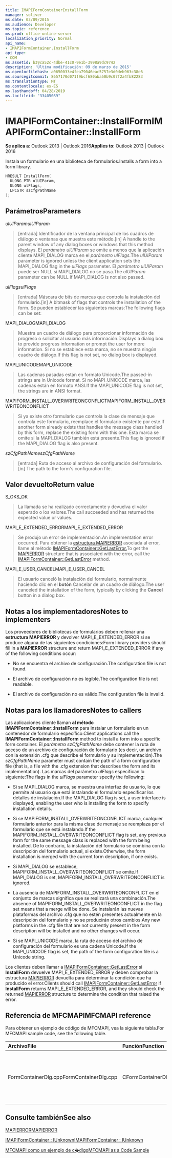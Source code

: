 ```yaml
---
title: IMAPIFormContainerInstallForm
manager: soliver
ms.date: 03/09/2015
ms.audience: Developer
ms.topic: reference
ms.prod: office-online-server
localization_priority: Normal
api_name:
- IMAPIFormContainer.InstallForm
api_type:
- COM
ms.assetid: b39ca52c-4dbe-41c0-9e1b-3998a9dc9742
description: 'Última modificación: 09 de marzo de 2015'
ms.openlocfilehash: a0650033e4fea79046eac5757e3d0deb963c38e6
ms.sourcegitcommit: 8657170d071f9bcf680aba50b9c07f2a4fb82283
ms.translationtype: MT
ms.contentlocale: es-ES
ms.lasthandoff: 04/28/2019
ms.locfileid: "33405089"
---
```

# <a name="imapiformcontainerinstallform"></a><span data-ttu-id="20421-103">IMAPIFormContainer::InstallForm</span><span class="sxs-lookup"><span data-stu-id="20421-103">IMAPIFormContainer::InstallForm</span></span>

  
  
<span data-ttu-id="20421-104">**Se aplica a**: Outlook 2013 | Outlook 2016</span><span class="sxs-lookup"><span data-stu-id="20421-104">**Applies to**: Outlook 2013 | Outlook 2016</span></span> 
  
<span data-ttu-id="20421-105">Instala un formulario en una biblioteca de formularios.</span><span class="sxs-lookup"><span data-stu-id="20421-105">Installs a form into a form library.</span></span>
  
```cpp
HRESULT InstallForm(
  ULONG_PTR ulUIParam,
  ULONG ulFlags,
  LPCSTR szCfgPathName
);
```

## <a name="parameters"></a><span data-ttu-id="20421-106">Parámetros</span><span class="sxs-lookup"><span data-stu-id="20421-106">Parameters</span></span>

 <span data-ttu-id="20421-107">_ulUIParam_</span><span class="sxs-lookup"><span data-stu-id="20421-107">_ulUIParam_</span></span>
  
> <span data-ttu-id="20421-108">[entrada] Identificador de la ventana principal de los cuadros de diálogo o ventanas que muestra este método.</span><span class="sxs-lookup"><span data-stu-id="20421-108">[in] A handle to the parent window of any dialog boxes or windows that this method displays.</span></span> <span data-ttu-id="20421-109">El _parámetro ulUIParam_ se omite a menos que la aplicación cliente MAPI_DIALOG marca en el _parámetro ulFlags._</span><span class="sxs-lookup"><span data-stu-id="20421-109">The  _ulUIParam_ parameter is ignored unless the client application sets the MAPI_DIALOG flag in the  _ulFlags_ parameter.</span></span> <span data-ttu-id="20421-110">El  _parámetro ulUIParam_ puede ser NULL si MAPI_DIALOG no se pasa.</span><span class="sxs-lookup"><span data-stu-id="20421-110">The  _ulUIParam_ parameter can be NULL if MAPI_DIALOG is not also passed.</span></span> 
    
 <span data-ttu-id="20421-111">_ulFlags_</span><span class="sxs-lookup"><span data-stu-id="20421-111">_ulFlags_</span></span>
  
> <span data-ttu-id="20421-112">[entrada] Máscara de bits de marcas que controla la instalación del formulario.</span><span class="sxs-lookup"><span data-stu-id="20421-112">[in] A bitmask of flags that controls the installation of the form.</span></span> <span data-ttu-id="20421-113">Se pueden establecer las siguientes marcas:</span><span class="sxs-lookup"><span data-stu-id="20421-113">The following flags can be set:</span></span>
    
<span data-ttu-id="20421-114">MAPI_DIALOG</span><span class="sxs-lookup"><span data-stu-id="20421-114">MAPI_DIALOG</span></span> 
  
> <span data-ttu-id="20421-115">Muestra un cuadro de diálogo para proporcionar información de progreso o solicitar al usuario más información.</span><span class="sxs-lookup"><span data-stu-id="20421-115">Displays a dialog box to provide progress information or prompt the user for more information.</span></span> <span data-ttu-id="20421-116">Si no se establece esta marca, no se muestra ningún cuadro de diálogo.</span><span class="sxs-lookup"><span data-stu-id="20421-116">If this flag is not set, no dialog box is displayed.</span></span>
    
<span data-ttu-id="20421-117">MAPI_UNICODE</span><span class="sxs-lookup"><span data-stu-id="20421-117">MAPI_UNICODE</span></span> 
  
> <span data-ttu-id="20421-118">Las cadenas pasadas están en formato Unicode.</span><span class="sxs-lookup"><span data-stu-id="20421-118">The passed-in strings are in Unicode format.</span></span> <span data-ttu-id="20421-119">Si no MAPI_UNICODE marca, las cadenas están en formato ANSI.</span><span class="sxs-lookup"><span data-stu-id="20421-119">If the MAPI_UNICODE flag is not set, the strings are in ANSI format.</span></span>
    
<span data-ttu-id="20421-120">MAPIFORM_INSTALL_OVERWRITEONCONFLICT</span><span class="sxs-lookup"><span data-stu-id="20421-120">MAPIFORM_INSTALL_OVERWRITEONCONFLICT</span></span> 
  
> <span data-ttu-id="20421-121">Si ya existe otro formulario que controla la clase de mensaje que controla este formulario, reemplace el formulario existente por este.</span><span class="sxs-lookup"><span data-stu-id="20421-121">If another form already exists that handles the message class handled by this form, replace the existing form with this one.</span></span> <span data-ttu-id="20421-122">Esta marca se omite si la MAPI_DIALOG también está presente.</span><span class="sxs-lookup"><span data-stu-id="20421-122">This flag is ignored if the MAPI_DIALOG flag is also present.</span></span> 
    
 <span data-ttu-id="20421-123">_szCfgPathName_</span><span class="sxs-lookup"><span data-stu-id="20421-123">_szCfgPathName_</span></span>
  
> <span data-ttu-id="20421-124">[entrada] Ruta de acceso al archivo de configuración del formulario.</span><span class="sxs-lookup"><span data-stu-id="20421-124">[in] The path to the form's configuration file.</span></span>
    
## <a name="return-value"></a><span data-ttu-id="20421-125">Valor devuelto</span><span class="sxs-lookup"><span data-stu-id="20421-125">Return value</span></span>

<span data-ttu-id="20421-126">S_OK</span><span class="sxs-lookup"><span data-stu-id="20421-126">S_OK</span></span> 
  
> <span data-ttu-id="20421-127">La llamada se ha realizado correctamente y devuelva el valor esperado o los valores.</span><span class="sxs-lookup"><span data-stu-id="20421-127">The call succeeded and has returned the expected value or values.</span></span>
    
<span data-ttu-id="20421-128">MAPI_E_EXTENDED_ERROR</span><span class="sxs-lookup"><span data-stu-id="20421-128">MAPI_E_EXTENDED_ERROR</span></span> 
  
> <span data-ttu-id="20421-129">Se produjo un error de implementación.</span><span class="sxs-lookup"><span data-stu-id="20421-129">An implementation error occurred.</span></span> <span data-ttu-id="20421-130">Para obtener la [estructura MAPIERROR](mapierror.md) asociada al error, llame al método [IMAPIFormContainer::GetLastError.](imapiformcontainer-getlasterror.md)</span><span class="sxs-lookup"><span data-stu-id="20421-130">To get the [MAPIERROR](mapierror.md) structure that is associated with the error, call the [IMAPIFormContainer::GetLastError](imapiformcontainer-getlasterror.md) method.</span></span> 
    
<span data-ttu-id="20421-131">MAPI_E_USER_CANCEL</span><span class="sxs-lookup"><span data-stu-id="20421-131">MAPI_E_USER_CANCEL</span></span> 
  
> <span data-ttu-id="20421-132">El usuario canceló la instalación del formulario, normalmente haciendo clic en el **botón** Cancelar de un cuadro de diálogo.</span><span class="sxs-lookup"><span data-stu-id="20421-132">The user canceled the installation of the form, typically by clicking the **Cancel** button in a dialog box.</span></span> 
    
## <a name="notes-to-implementers"></a><span data-ttu-id="20421-133">Notas a los implementadores</span><span class="sxs-lookup"><span data-stu-id="20421-133">Notes to implementers</span></span>

<span data-ttu-id="20421-134">Los proveedores de bibliotecas de formularios deben rellenar una **estructura MAPIERROR** y devolver MAPI_E_EXTENDED_ERROR si se produce alguna de las siguientes condiciones:</span><span class="sxs-lookup"><span data-stu-id="20421-134">Form library providers should fill in a **MAPIERROR** structure and return MAPI_E_EXTENDED_ERROR if any of the following conditions occur:</span></span> 
  
- <span data-ttu-id="20421-135">No se encuentra el archivo de configuración.</span><span class="sxs-lookup"><span data-stu-id="20421-135">The configuration file is not found.</span></span>
    
- <span data-ttu-id="20421-136">El archivo de configuración no es legible.</span><span class="sxs-lookup"><span data-stu-id="20421-136">The configuration file is not readable.</span></span>
    
- <span data-ttu-id="20421-137">El archivo de configuración no es válido.</span><span class="sxs-lookup"><span data-stu-id="20421-137">The configuration file is invalid.</span></span>
    
## <a name="notes-to-callers"></a><span data-ttu-id="20421-138">Notas para los llamadores</span><span class="sxs-lookup"><span data-stu-id="20421-138">Notes to callers</span></span>

<span data-ttu-id="20421-139">Las aplicaciones cliente llaman **al método IMAPIFormContainer::InstallForm** para instalar un formulario en un contenedor de formulario específico.</span><span class="sxs-lookup"><span data-stu-id="20421-139">Client applications call the **IMAPIFormContainer::InstallForm** method to install a form into a specific form container.</span></span> <span data-ttu-id="20421-140">El  _parámetro szCfgPathName_ debe contener la ruta de acceso de un archivo de configuración de formulario (es decir, un archivo con la extensión .cfg que describe el formulario y su implementación).</span><span class="sxs-lookup"><span data-stu-id="20421-140">The  _szCfgPathName_ parameter must contain the path of a form configuration file (that is, a file with the .cfg extension that describes the form and its implementation).</span></span> <span data-ttu-id="20421-141">Las marcas del parámetro  _ulFlags_ especifican lo siguiente:</span><span class="sxs-lookup"><span data-stu-id="20421-141">The flags in the  _ulFlags_ parameter specify the following:</span></span> 
  
- <span data-ttu-id="20421-142">Si se MAPI_DIALOG marca, se muestra una interfaz de usuario, lo que permite al usuario que está instalando el formulario especificar los detalles de instalación.</span><span class="sxs-lookup"><span data-stu-id="20421-142">If the MAPI_DIALOG flag is set, a user interface is displayed, enabling the user who is installing the form to specify installation details.</span></span>
    
- <span data-ttu-id="20421-143">Si se MAPIFORM_INSTALL_OVERWRITEONCONFLICT marca, cualquier formulario anterior para la misma clase de mensaje se reemplaza por el formulario que se está instalando.</span><span class="sxs-lookup"><span data-stu-id="20421-143">If the MAPIFORM_INSTALL_OVERWRITEONCONFLICT flag is set, any previous form for the same message class is replaced with the form being installed.</span></span> <span data-ttu-id="20421-144">De lo contrario, la instalación del formulario se combina con la descripción del formulario actual, si existe.</span><span class="sxs-lookup"><span data-stu-id="20421-144">Otherwise, the form installation is merged with the current form description, if one exists.</span></span>
    
- <span data-ttu-id="20421-145">Si MAPI_DIALOG se establece, MAPIFORM_INSTALL_OVERWRITEONCONFLICT se omite.</span><span class="sxs-lookup"><span data-stu-id="20421-145">If MAPI_DIALOG is set, MAPIFORM_INSTALL_OVERWRITEONCONFLICT is ignored.</span></span>
    
- <span data-ttu-id="20421-146">La ausencia de MAPIFORM_INSTALL_OVERWRITEONCONFLICT en el conjunto de marcas significa que se realizará una combinación.</span><span class="sxs-lookup"><span data-stu-id="20421-146">The absence of MAPIFORM_INSTALL_OVERWRITEONCONFLICT in the flag set means that a merge will be done.</span></span> <span data-ttu-id="20421-147">Se instalarán las nuevas plataformas del archivo .cfg que no estén presentes actualmente en la descripción del formulario y no se producirán otros cambios.</span><span class="sxs-lookup"><span data-stu-id="20421-147">Any new platforms in the .cfg file that are not currently present in the form description will be installed and no other changes will occur.</span></span>
    
- <span data-ttu-id="20421-148">Si se MAPI_UNICODE marca, la ruta de acceso del archivo de configuración del formulario es una cadena Unicode.</span><span class="sxs-lookup"><span data-stu-id="20421-148">If the MAPI_UNICODE flag is set, the path of the form configuration file is a Unicode string.</span></span> 
    
<span data-ttu-id="20421-149">Los clientes deben llamar a [IMAPIFormContainer::GetLastError](imapiformcontainer-getlasterror.md) si **InstallForm** devuelve MAPI_E_EXTENDED_ERROR y deben comprobar la estructura [MAPIERROR](mapierror.md) devuelta para determinar la condición que ha producido el error.</span><span class="sxs-lookup"><span data-stu-id="20421-149">Clients should call [IMAPIFormContainer::GetLastError](imapiformcontainer-getlasterror.md) if **InstallForm** returns MAPI_E_EXTENDED_ERROR, and they should check the returned [MAPIERROR](mapierror.md) structure to determine the condition that raised the error.</span></span> 
  
## <a name="mfcmapi-reference"></a><span data-ttu-id="20421-150">Referencia de MFCMAPI</span><span class="sxs-lookup"><span data-stu-id="20421-150">MFCMAPI reference</span></span>

<span data-ttu-id="20421-151">Para obtener un ejemplo de código de MFCMAPI, vea la siguiente tabla.</span><span class="sxs-lookup"><span data-stu-id="20421-151">For MFCMAPI sample code, see the following table.</span></span>
  
|<span data-ttu-id="20421-152">**Archivo**</span><span class="sxs-lookup"><span data-stu-id="20421-152">**File**</span></span>|<span data-ttu-id="20421-153">**Función**</span><span class="sxs-lookup"><span data-stu-id="20421-153">**Function**</span></span>|<span data-ttu-id="20421-154">**Comentario**</span><span class="sxs-lookup"><span data-stu-id="20421-154">**Comment**</span></span>|
|:-----|:-----|:-----|
|<span data-ttu-id="20421-155">FormContainerDlg.cpp</span><span class="sxs-lookup"><span data-stu-id="20421-155">FormContainerDlg.cpp</span></span>  <br/> |<span data-ttu-id="20421-156">CFormContainerDlg::OnInstallForm</span><span class="sxs-lookup"><span data-stu-id="20421-156">CFormContainerDlg::OnInstallForm</span></span>  <br/> |<span data-ttu-id="20421-157">MFCMAPI usa el **método IMAPIFormContainer::InstallForm** para instalar un formulario en un contenedor de formularios.</span><span class="sxs-lookup"><span data-stu-id="20421-157">MFCMAPI uses the **IMAPIFormContainer::InstallForm** method to install a form in a form container.</span></span>  <br/> |
   
## <a name="see-also"></a><span data-ttu-id="20421-158">Consulte también</span><span class="sxs-lookup"><span data-stu-id="20421-158">See also</span></span>



[<span data-ttu-id="20421-159">MAPIERROR</span><span class="sxs-lookup"><span data-stu-id="20421-159">MAPIERROR</span></span>](mapierror.md)
  
[<span data-ttu-id="20421-160">IMAPIFormContainer : IUnknown</span><span class="sxs-lookup"><span data-stu-id="20421-160">IMAPIFormContainer : IUnknown</span></span>](imapiformcontaineriunknown.md)


[<span data-ttu-id="20421-161">MFCMAPI como un ejemplo de c�digo</span><span class="sxs-lookup"><span data-stu-id="20421-161">MFCMAPI as a Code Sample</span></span>](mfcmapi-as-a-code-sample.md)

